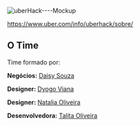 ![uberHack----Mockup](https://user-images.githubusercontent.com/16628382/59066918-8a5f3000-8886-11e9-8963-e1e6ec245f0f.jpg)

https://www.uber.com/info/uberhack/sobre/


## O Time

Time formado por:

**Negócios:** [Daisy Souza](https://www.linkedin.com/in/daisy-souza-79b3a0a4/)

**Designer:** [Dyogo Viana](https://github.com/DyogoViana)

**Designer:** [Natalia Oliveira](https://www.behance.net/nataliamso)

**Desenvolvedora:** [Talita Oliveira](https://github.com/talitaoliveira)
